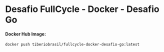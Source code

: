 # Desafio FullCycle - Docker - Desafio Go

#### Docker Hub Image:

```bash
docker push tiberiobrasil/fullcycle-docker-desafio-go:latest
```
